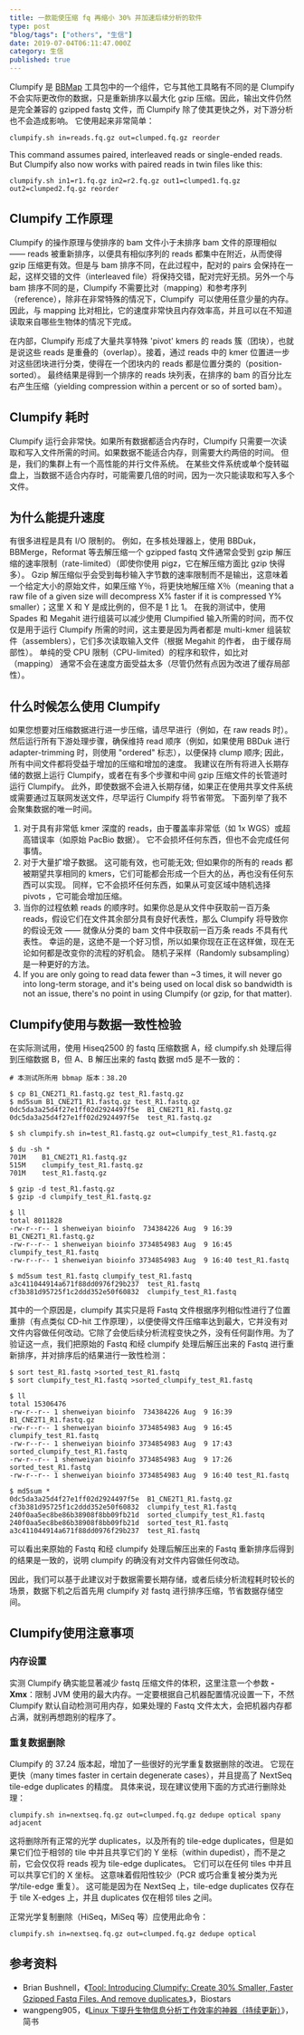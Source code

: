 ```yaml
---
title: 一款能使压缩 fq 再缩小 30% 并加速后续分析的软件
type: post
"blog/tags": ["others", "生信"]
date: 2019-07-04T06:11:47.000Z
category: 生信
published: true
---
```


Clumpify 是 [BBMap](https://sourceforge.net/projects/bbmap/) 工具包中的一个组件，它与其他工具略有不同的是 Clumpify 不会实际更改你的数据，只是重新排序以最大化 gzip 压缩。因此，输出文件仍然是完全兼容的 gzipped fastq 文件，而 Clumpify 除了使其更快之外，对下游分析也不会造成影响。 它使用起来非常简单：
```
clumpify.sh in=reads.fq.gz out=clumped.fq.gz reorder
```

This command assumes paired, interleaved reads or single-ended reads. But Clumpify also now works with paired reads in twin files like this:
```
clumpify.sh in1=r1.fq.gz in2=r2.fq.gz out1=clumped1.fq.gz out2=clumped2.fq.gz reorder
```




## Clumpify 工作原理

Clumpify 的操作原理与使排序的 bam 文件小于未排序 bam 文件的原理相似 —— reads 被重新排序，以便具有相似序列的 reads 都集中在附近，从而使得 gzip 压缩更有效。但是与 bam 排序不同，在此过程中，配对的 pairs 会保持在一起，这样交错的文件（interleaved file）将保持交错，配对完好无损。另外一个与 bam 排序不同的是，Clumpify 不需要比对（mapping）和参考序列（reference），除非在非常特殊的情况下，Clumpify  可以使用任意少量的内存。 因此，与 mapping 比对相比，它的速度非常快且内存效率高，并且可以在不知道读取来自哪些生物体的情况下完成。

在内部，Clumpify 形成了大量共享特殊 'pivot' kmers 的 reads 簇（团块），也就是说这些 reads 是重叠的（overlap）。接着，通过 reads 中的 kmer 位置进一步对这些团块进行分类，使得在一个团块内的 reads 都是位置分类的（position-sorted）。 最终结果是得到一个排序的 reads 块列表，在排序的 bam 的百分比左右产生压缩（yielding compression within a percent or so of sorted bam）。




## Clumpify 耗时

Clumpify 运行会非常快。如果所有数据都适合内存时，Clumpify 只需要一次读取和写入文件所需的时间。如果数据不能适合内存，则需要大约两倍的时间。 但是，我们的集群上有一个高性能的并行文件系统。 在某些文件系统或单个旋转磁盘上，当数据不适合内存时，可能需要几倍的时间，因为一次只能读取和写入多个文件。




## 为什么能提升速度

有很多进程是具有 I/O 限制的。 例如，在多核处理器上，使用 BBDuk，BBMerge，Reformat 等去解压缩一个 gzipped fastq 文件通常会受到 gzip 解压缩的速率限制（rate-limited）（即使你使用 pigz，它在解压缩方面比 gzip 快得多）。 Gzip 解压缩似乎会受到每秒输入字节数的速率限制而不是输出，这意味着一个给定大小的原始文件，如果压缩 Y％，将更快地解压缩 X％（meaning that a raw file of a given size will decompress X% faster if it is compressed Y% smaller）；这里 X 和 Y 是成比例的，但不是 1 比 1。 在我的测试中，使用 Spades 和 Megahit 进行组装可以减少使用 Clumpified 输入所需的时间，而不仅仅是用于运行 Clumpify 所需的时间，这主要是因为两者都是 multi-kmer 组装软件（assemblers），它们多次读取输入文件（根据 Megahit 的作者， 由于缓存局部性）。 单纯的受 CPU 限制（CPU-limited）的程序和软件，如比对（mapping） 通常不会在速度方面受益太多（尽管仍然有点因为改进了缓存局部性）。




## 什么时候怎么使用 Clumpify

如果您想要对压缩数据进行进一步压缩，请尽早进行（例如，在 raw reads 时）。 然后运行所有下游处理步骤，确保维持 read 顺序（例如，如果使用 BBDuk 进行 adapter-trimming 时，则使用 "ordered" 标志），以便保持 clump 顺序; 因此，所有中间文件都将受益于增加的压缩和增加的速度。 我建议在所有将进入长期存储的数据上运行 Clumpify，或者在有多个步骤和中间 gzip 压缩文件的长管道时运行 Clumpify。 此外，即使数据不会进入长期存储，如果正在使用共享文件系统或需要通过互联网发送文件，尽早运行 Clumpify 将节省带宽。 下面列举了我不会聚集数据的唯一时间。

1. 对于具有非常低 kmer 深度的 reads，由于覆盖率非常低（如 1x WGS）或超高错误率（如原始 PacBio 数据）。 它不会损坏任何东西，但也不会完成任何事情。
2. 对于大量扩增子数据。 这可能有效，也可能无效; 但如果你的所有的 reads 都被期望共享相同的 kmers，它们可能都会形成一个巨大的丛，再也没有任何东西可以实现。 同样，它不会损坏任何东西，如果从可变区域中随机选择 pivots ，它可能会增加压缩。
3. 当你的过程依赖 reads 的顺序时。如果你总是从文件中获取前一百万条 reads，假设它们在文件其余部分具有良好代表性，那么 Clumpify 将导致你的假设无效 —— 就像从分类的 bam 文件中获取前一百万条 reads 不具有代表性。 幸运的是，这绝不是一个好习惯，所以如果你现在正在这样做，现在无论如何都是改变你的流程的好机会。 随机子采样（Randomly subsampling）是一种更好的方法。
4. If you are only going to read data fewer than ~3 times, it will never go into long-term storage, and it's being used on local disk so bandwidth is not an issue, there's no point in using Clumpify (or gzip, for that matter).




## Clumpify使用与数据一致性检验

在实际测试用，使用 Hiseq2500 的 fastq 压缩数据 A，经 clumpify.sh 处理后得到压缩数据 B，但 A、B 解压出来的 fastq 数据 md5 是不一致的：
```
# 本测试所所用 bbmap 版本：38.20

$ cp B1_CNE2T1_R1.fastq.gz test_R1.fastq.gz
$ md5sum B1_CNE2T1_R1.fastq.gz test_R1.fastq.gz
0dc5da3a25d4f27e1ff02d2924497f5e  B1_CNE2T1_R1.fastq.gz
0dc5da3a25d4f27e1ff02d2924497f5e  test_R1.fastq.gz

$ sh clumpify.sh in=test_R1.fastq.gz out=clumpify_test_R1.fastq.gz

$ du -sh *
701M    B1_CNE2T1_R1.fastq.gz
515M    clumpify_test_R1.fastq.gz
701M    test_R1.fastq.gz

$ gzip -d test_R1.fastq.gz
$ gzip -d clumpify_test_R1.fastq.gz

$ ll
total 8011828
-rw-r--r-- 1 shenweiyan bioinfo  734384226 Aug  9 16:39 B1_CNE2T1_R1.fastq.gz
-rw-r--r-- 1 shenweiyan bioinfo 3734854983 Aug  9 16:45 clumpify_test_R1.fastq
-rw-r--r-- 1 shenweiyan bioinfo 3734854983 Aug  9 16:40 test_R1.fastq

$ md5sum test_R1.fastq clumpify_test_R1.fastq
a3c411044914a671f88dd0976f29b237  test_R1.fastq
cf3b381d95725f1c2ddd352e50f60832  clumpify_test_R1.fastq
```

其中的一个原因是，clumpify 其实只是将 Fastq 文件根据序列相似性进行了位置重排（有点类似 CD-hit 工作原理），以便使得文件压缩率达到最大，它并没有对文件内容做任何改动。它除了会使后续分析流程变快之外，没有任何副作用。为了验证这一点，我们把原始的 Fastq 和经 clumpify 处理后解压出来的 Fastq 进行重新排序，并对排序后的结果进行一致性检测：
```
$ sort test_R1.fastq >sorted_test_R1.fastq
$ sort clumpify_test_R1.fastq >sorted_clumpify_test_R1.fastq

$ ll
total 15306476
-rw-r--r-- 1 shenweiyan bioinfo  734384226 Aug  9 16:39 B1_CNE2T1_R1.fastq.gz
-rw-r--r-- 1 shenweiyan bioinfo 3734854983 Aug  9 16:45 clumpify_test_R1.fastq
-rw-r--r-- 1 shenweiyan bioinfo 3734854983 Aug  9 17:43 sorted_clumpify_test_R1.fastq
-rw-r--r-- 1 shenweiyan bioinfo 3734854983 Aug  9 17:26 sorted_test_R1.fastq
-rw-r--r-- 1 shenweiyan bioinfo 3734854983 Aug  9 16:40 test_R1.fastq

$ md5sum *
0dc5da3a25d4f27e1ff02d2924497f5e  B1_CNE2T1_R1.fastq.gz
cf3b381d95725f1c2ddd352e50f60832  clumpify_test_R1.fastq
240f0aa5ec8be86b38908f8bb09fb21d  sorted_clumpify_test_R1.fastq
240f0aa5ec8be86b38908f8bb09fb21d  sorted_test_R1.fastq
a3c411044914a671f88dd0976f29b237  test_R1.fastq
```

可以看出来原始的 Fastq 和经 clumpify 处理后解压出来的 Fastq 重新排序后得到的结果是一致的，说明 clumpify 的确没有对文件内容做任何改动。

因此，我们可以基于此建议对于数据需要长期存储，或者后续分析流程耗时较长的场景，数据下机之后首先用 clumpify 对 fastq 进行排序压缩，节省数据存储空间。




## Clumpify使用注意事项



### 内存设置

实测 Clumpify 确实能显著减少 fastq 压缩文件的体积，这里注意一个参数 **-Xmx**：限制 JVM 使用的最大内存。一定要根据自己机器配置情况设置一下，不然 Clumpify 默认自动检测可用内存，如果处理的 Fastq 文件太大，会把机器内存都占满，就别再想跑别的程序了。




### 重复数据删除

Clumpify 的 37.24 版本起，增加了一些很好的光学重复数据删除的改进。 它现在更快（many times faster in certain degenerate cases），并且提高了 NextSeq tile-edge duplicates 的精度。 具体来说，现在建议使用下面的方式进行删除处理：
```
clumpify.sh in=nextseq.fq.gz out=clumped.fq.gz dedupe optical spany adjacent
```

这将删除所有正常的光学 duplicates，以及所有的 tile-edge duplicates，但是如果它们位于相邻的 tile 中并且共享它们的 Y 坐标（within dupedist），而不是之前，它会仅仅将 reads 视为 tile-edge duplicates。 它们可以在任何 tiles 中并且可以共享它们的 X 坐标。 这意味着假阳性较少（PCR 或巧合重复被分类为光学/tile-edge 重复）。 这可能是因为在 NextSeq 上，tile-edge duplicates 仅存在于 tile X-edges 上，并且 duplicates 仅在相邻 tiles 之间。

正常光学复制删除（HiSeq，MiSeq 等）应使用此命令：
```
clumpify.sh in=nextseq.fq.gz out=clumped.fq.gz dedupe optical
```




## 参考资料

- Brian Bushnell，《[Tool: Introducing Clumpify: Create 30% Smaller, Faster Gzipped Fastq Files. And remove duplicates.](https://www.biostars.org/p/225338/)》，Biostars
- wangpeng905，《[Linux 下提升生物信息分析工作效率的神器（持续更新）](https://www.jianshu.com/p/13d0575fa08b)》，简书
